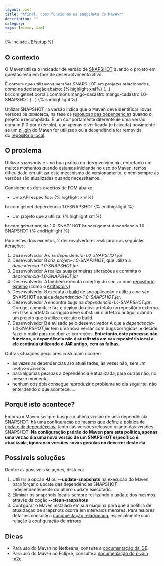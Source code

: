 ```yaml
---
layout: post
title: "Afinal, como funcionam os snapshots do Maven?"
description: ""
category: 
tags: [maven, scm]
---
```

{% include JB/setup %}

## O contexto

O Maven utiliza o indicador de versão de&nbsp;[SNAPSHOT](http://books.sonatype.com/mvnref-book/reference/pom-relationships-sect-pom-syntax.html#pom-reationships-sect-versions) quando o projeto em questão está em fase de desenvolvimento ativo.

É comum que utilizemos versões SNAPSHOT em projetos relacionados, como na declaração abaixo:
{% highlight xml%}
(...)
<dependency>
    <groupId>br.com.getnet.portais.commons.mango-cadastro</groupId>
    <artifactId>mango-cadastro</artifactId>
    <version>1.0-SNAPSHOT</version>
</dependency>
(...)
{% endhighlight %}

Utilizar SNAPSHOT na versão indica que o Maven deve identificar novas versões da biblioteca, na fase de&nbsp;[resolução das dependências](http://maven.apache.org/guides/introduction/introduction-to-dependency-mechanism.html) quando o projeto é recompilado. É um comportamento diferente de uma versão comum (1.0 por exemplo), que apenas é verificada (e baixada) novamente se um&nbsp;[plugin](http://mojo.codehaus.org/versions-maven-plugin/) do Maven for utilizado ou a dependência for removida do&nbsp;[repositório local](http://maven.apache.org/guides/mini/guide-configuring-maven.html).

## O problema

Utilizar snapshots é uma boa prática no desenvolvimento, entretanto em muitos momentos quando estamos iniciando no uso do Maven, temos dificuldade em utilizar este mecanismo do versionamento, e nem sempre as versões são atualizadas quando necessitamos.


Considere os dois excertos de POM abaixo:

* Uma API específica:
{% highlight xml%}
<project>
	<groupId>br.com.getnet</groupId>
	<artifactId>dependencia</artifactId>
	<version>1.0-SNAPSHOT</version>
</project>
{% endhighlight %}

* Um projeto que a utiliza:
{% highlight xml%}
<project>
	<groupId>br.com.getnet</groupId>
	<artifactId>projeto</artifactId>
	<version>1.0-SNAPSHOT</version>
    <dependencies>
        <dependency>
			<groupId>br.com.getnet</groupId>
			<artifactId>dependencia</artifactId>
			<version>1.0-SNAPSHOT</version>
        </dependency>
    </dependencies>
</project>
{% endhighlight %}

 
Para estes dois excertos, 2 desenvolvedores realizaram as seguintes iterações:

1. Desenvolvedor A cria *dependencia-1.0-SNAPSHOT.jar*
1. Desenvolvedor B cria *projeto-1.0-SNAPSHOT*, que utiliza a *dependencia-1.0-SNAPSHOT.jar*.
1. Desenvolvedor A realiza suas primeiras alterações e commita o *dependencia-1.0-SNAPSHOT.jar*
1. Desenvolvedor A também executa o deploy do seu jar num&nbsp;[repositório externo](http://maven.apache.org/guides/introduction/introduction-to-repositories.html) (como o&nbsp;[Artifactory](http://www.jfrog.com/home/v_artifactory_opensource_overview))
1. Desenvolvedor B executa o&nbsp;[build](http://books.sonatype.com/mvnref-book/reference/lifecycle-sect-structure.html) de sua aplicação e utiliza a versão SNAPSHOT atual da *dependencia-1.0-SNAPSHOT.jar*.
1. Desenvolvedor A encontra bugs na *dependencia-1.0-SNAPSHOT.jar*. Corrige, commita e faz o deploy do novo artefato no repositório externo. Em tese o artefato corrigido deve substituir o artefato antigo, quando um projeto que o utilize execute o build.
1. Desenvolvedor B é avisado pelo desenvolvedor A que a *dependencia-1.0-SNAPSHOT.jar* tem uma nova versão com bugs corrigidos, e decide fazer o build para receber as correções. **Entretanto, este processo não funciona, a dependência não é atualizada em seu repositório local e ele continua utilizando o JAR antigo, com as falhas**.

Outras situações peculiares costumam ocorrer:
* às vezes as dependencias são atualizadas, às vezes não, sem um motivo aparente;
* para algumas pessoas a dependência é atualizada, para outras não, no mesmo momento;
* nenhum dos dois consegue reproduzir o problema no dia seguinte, não entendendo o que aconteceu...

## Porquê isto acontece?

Embora o Maven sempre busque a última versão de uma dependência SNAPSHOT, há uma&nbsp;[configuração](http://maven.apache.org/ref/3.0.5/maven-settings/settings.html) do mesmo que define a&nbsp;[política de update de dependências](http://docs.codehaus.org/display/MAVEN/Repository+-+SNAPSHOT+Handling), tanto das versões released quanto das versões SNAPSHOT. **Na configuração padrão do Maven para esta política, apenas uma vez ao dia uma nova versão de um SNAPSHOT específico é atualizada, ignorando versões novas geradas no decorrer deste dia**.

## Possíveis soluções

Dentre as possíveis soluções, destaco:
1. Utilizar a opção **-U** ou **--update-snapshots** na execução do Maven, para forçar o update das dependências SNAPSHOT, independentemente do último update executado.
1. Eliminar os snapshots locais, sempre realizando o update dos mesmos, através da opção **--clean-snapshots**
1. Configurar o Maven instalado em sua máquina para que a política de atualização de snapshots ocorra em intervalos menores. Para maiores detalhes consulte a&nbsp;[documentação relacionada](http://maven.apache.org/settings.html), especialmente com relação a configuração de&nbsp;[mirrors](http://maven.apache.org/guides/mini/guide-mirror-settings.html)

## Dicas

* Para uso do Maven no Netbeans, consulte a&nbsp;[documentação da IDE](https://platform.netbeans.org/tutorials/nbm-maven-quickstart.html).
* Para uso do Maven no Eclipse, consulte a&nbsp;[documentação do plugin m2e](http://wiki.eclipse.org/Maven_Integration).
